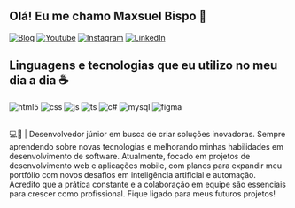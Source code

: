 ## Olá! Eu me chamo Maxsuel Bispo 👋

[![Blog](https://img.shields.io/website?label=@B.Insightt&style=for-the-badge&url=https%3A%2F%2Fwww.threads.net%2F%40b.insightt)](https://www.threads.net/@b.insightt)
[![Youtube](https://img.shields.io/badge/YouTube-FF0000?style=for-the-badge&logo=youtube&logoColor=white)](https://www.youtube.com/@b.insight)
[![Instagram](https://img.shields.io/badge/Instagram-E4405F?style=for-the-badge&logo=instagram&logoColor=white)](https://instagram.com/b.insightt)
[![LinkedIn](https://img.shields.io/badge/LinkedIn-0077B5?style=for-the-badge&logo=linkedin&logoColor=white)](https://www.linkedin.com/in/maxsuelbispo/)

## Linguagens e tecnologias que eu utilizo no meu dia a dia  ☕


<div style="display: inline_block">
  <img align="center" alt="html5" src="https://img.shields.io/badge/HTML5-E34F26?style=for-the-badge&logo=html5&logoColor=white" />
  <img align="center" alt="css" src="https://img.shields.io/badge/CSS3-1572B6?style=for-the-badge&logo=css3&logoColor=white" />
  <img align="center" alt="js" src="https://img.shields.io/badge/JavaScript-F7DF1E?style=for-the-badge&logo=javascript&logoColor=black" />
  <img align="center" alt="ts" src="https://img.shields.io/badge/TypeScript-007ACC?style=for-the-badge&logo=typescript&logoColor=white" />
  <img align="center" alt="c#" src="https://img.shields.io/badge/C%23-239120?style=for-the-badge&logo=c-sharp&logoColor=white" />
  <img <img align="center" alt="mysql" src="https://img.shields.io/badge/MySQL-005C84?style=for-the-badge&logo=mysql&logoColor=white" />
  <img align="center" alt="figma" src="https://img.shields.io/badge/Figma-F24E1E?style=for-the-badge&logo=figma&logoColor=white" />
   
  
</div><br/>

💻💬 | Desenvolvedor júnior em busca de criar soluções inovadoras. Sempre aprendendo sobre novas tecnologias e melhorando minhas habilidades em desenvolvimento de software. Atualmente, focado em projetos de desenvolvimento web e aplicações mobile, com planos para expandir meu portfólio com novos desafios em inteligência artificial e automação. Acredito que a prática constante e a colaboração em equipe são essenciais para crescer como profissional. Fique ligado para meus futuros projetos!

